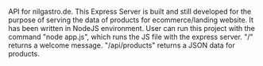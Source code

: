 API for nilgastro.de. This Express Server is built and still developed for the purpose of serving the data of products for ecommerce/landing website.
It has been written in NodeJS environment.
User can run this project with the command "node app.js", which runs the JS file with the express server.
"/" returns a welcome message.
"/api/products" returns a JSON data for products.
